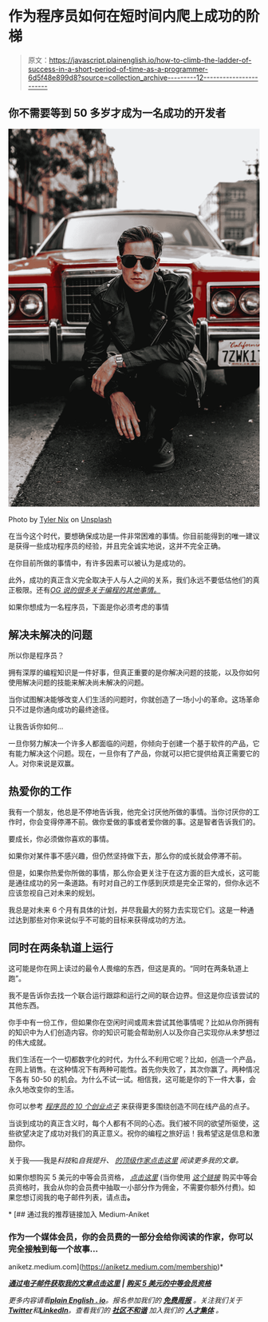 # 作为程序员如何在短时间内爬上成功的阶梯

> 原文：<https://javascript.plainenglish.io/how-to-climb-the-ladder-of-success-in-a-short-period-of-time-as-a-programmer-6d5f48e899d8?source=collection_archive---------12----------------------->

## 你不需要等到 50 多岁才成为一名成功的开发者

![](img/6eba22ffd3c0d89e19b7da446ec0cc80.png)

Photo by [Tyler Nix](https://unsplash.com/@nixcreative?utm_source=medium&utm_medium=referral) on [Unsplash](https://unsplash.com?utm_source=medium&utm_medium=referral)

在当今这个时代，要想确保成功是一件非常困难的事情。你目前能得到的唯一建议是获得一些成功程序员的经验，并且完全诚实地说，这并不完全正确。

在你目前所做的事情中，有许多因素可以被认为是成功的。

此外，成功的真正含义完全取决于人与人之间的关系，我们永远不要低估他们的真正极限。还有[*OG 说的很多关于编程的其他事情。*](/3-sayings-for-all-programmers-from-the-ogs-5ddd9c3eba3a)

如果你想成为一名程序员，下面是你必须考虑的事情

## 解决未解决的问题

所以你是程序员？

拥有深厚的编程知识是一件好事，但真正重要的是你解决问题的技能，以及你如何使用解决问题的技能来解决尚未解决的问题。

当你试图解决能够改变人们生活的问题时，你就创造了一场小小的革命。这场革命只不过是你通向成功的最终途径。

让我告诉你如何…

一旦你努力解决一个许多人都面临的问题，你倾向于创建一个基于软件的产品，它有能力解决这个问题。现在，一旦你有了产品，你就可以把它提供给真正需要它的人。对你来说是双赢。

## 热爱你的工作

我有一个朋友，他总是不停地告诉我，他完全讨厌他所做的事情。当你讨厌你的工作时，你会变得停滞不前。做你爱做的事或者爱你做的事。这是智者告诉我们的。

要成长，你必须做你喜欢的事情。

如果你对某件事不感兴趣，但仍然坚持做下去，那么你的成长就会停滞不前。

但是，如果你热爱你所做的事情，那么你会更关注于在这方面的巨大成长，这可能是通往成功的另一条道路。有时对自己的工作感到厌烦是完全正常的，但你永远不应该忽视自己对未来的规划。

我总是对未来 6 个月有具体的计划，并尽我最大的努力去实现它们。这是一种通过达到那些对你来说似乎不可能的目标来获得成功的方法。

## 同时在两条轨道上运行

这可能是你在网上读过的最令人畏缩的东西，但这是真的。“同时在两条轨道上跑”。

我不是告诉你去找一个联合运行跟踪和运行之间的联合边界。但这是你应该尝试的其他东西。

你手中有一份工作，但如果你在空闲时间或周末尝试其他事情呢？比如从你所拥有的知识中为人们创造内容。你的知识可能会帮助别人以及你自己实现你从未梦想过的伟大成就。

我们生活在一个一切都数字化的时代，为什么不利用它呢？比如，创造一个产品，在网上销售。在这种情况下有两种可能性。首先你失败了，其次你赢了。两种情况下各有 50-50 的机会。为什么不试一试。相信我，这可能是你的下一件大事，会永久地改变你的生活。

你可以参考 [*程序员的 10 个创业点子*](/10-entrepreneur-ideas-for-programmers-7694d43256ef) 来获得更多围绕创造不同在线产品的点子。

当谈到成功的真正含义时，每个人都有不同的心态。我们被不同的欲望所驱使，这些欲望决定了成功对我们的真正意义。祝你的编程之旅好运！我希望这是信息和激励你。

关于我——我是*科技*和*自我提升、* [*的顶级作家点击这里*](https://aniketz.medium.com/) *阅读更多我的文章。*

如果你想购买 5 美元的中等会员资格， [*点击这里*](https://aniketz.medium.com/membership) (当你使用 [*这个链接*](https://aniketz.medium.com/membership) 购买中等会员资格时，我会从你的会员费中抽取一小部分作为佣金，不需要你额外付费)。如果您想订阅我的电子邮件列表，请点击[](https://aniketz.medium.com/subscribe)**。**

*[](https://aniketz.medium.com/membership) [## 通过我的推荐链接加入 Medium-Aniket

### 作为一个媒体会员，你的会员费的一部分会给你阅读的作家，你可以完全接触到每一个故事…

aniketz.medium.com](https://aniketz.medium.com/membership)* 

*[**通过电子邮件获取我的文章点击这里**](https://aniketz.medium.com/subscribe) **|** [**购买 5 美元的中等会员资格**](https://aniketz.medium.com/membership)*

**更多内容请看*[***plain English . io***](https://plainenglish.io/)*。报名参加我们的* [***免费周报***](http://newsletter.plainenglish.io/) *。关注我们关于*[***Twitter***](https://twitter.com/inPlainEngHQ)*和*[***LinkedIn***](https://www.linkedin.com/company/inplainenglish/)*。查看我们的* [***社区不和谐***](https://discord.gg/GtDtUAvyhW) *加入我们的* [***人才集体***](https://inplainenglish.pallet.com/talent/welcome) *。**